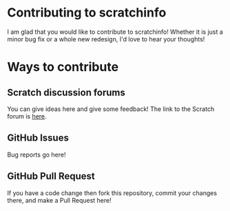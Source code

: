 # Contributing to scratchinfo
I am glad that you would like to contribute to scratchinfo! Whether it is just a minor bug fix or a whole new redesign, I'd love to hear your thoughts!
# Ways to contribute
## Scratch discussion forums
You can give ideas here and give some feedback! The link to the Scratch forum is [here](https://scratch.mit.edu/discuss/topic/549251/).
## GitHub Issues
Bug reports go here!
## GitHub Pull Request
If you have a code change then fork this repository, commit your changes there, and make a Pull Request here!
